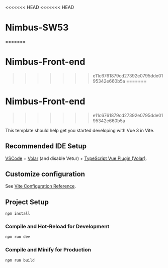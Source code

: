 <<<<<<< HEAD
<<<<<<< HEAD
# Nimbus-SW53
=======
# Nimbus-Front-end
>>>>>>> e11c6761879cd27392e0795dde0195342e660b5a
=======
# Nimbus-Front-end
>>>>>>> e11c6761879cd27392e0795dde0195342e660b5a

This template should help get you started developing with Vue 3 in Vite.

## Recommended IDE Setup

[VSCode](https://code.visualstudio.com/) + [Volar](https://marketplace.visualstudio.com/items?itemName=Vue.volar) (and disable Vetur) + [TypeScript Vue Plugin (Volar)](https://marketplace.visualstudio.com/items?itemName=Vue.vscode-typescript-vue-plugin).

## Customize configuration

See [Vite Configuration Reference](https://vitejs.dev/config/).

## Project Setup

```sh
npm install
```

### Compile and Hot-Reload for Development

```sh
npm run dev
```

### Compile and Minify for Production

```sh
npm run build
```
